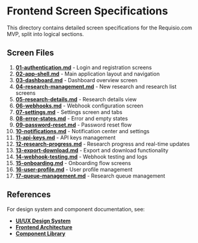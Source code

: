 # Frontend Screen Specifications

This directory contains detailed screen specifications for the Requisio.com MVP, split into logical sections.

## Screen Files

1. **[01-authentication.md](./01-authentication.md)** - Login and registration screens
2. **[02-app-shell.md](./02-app-shell.md)** - Main application layout and navigation
3. **[03-dashboard.md](./03-dashboard.md)** - Dashboard overview screen
4. **[04-research-management.md](./04-research-management.md)** - New research and research list screens
5. **[05-research-details.md](./05-research-details.md)** - Research details view
6. **[06-webhooks.md](./06-webhooks.md)** - Webhook configuration screen
7. **[07-settings.md](./07-settings.md)** - Settings screen and tabs
8. **[08-error-states.md](./08-error-states.md)** - Error and empty states
9. **[09-password-reset.md](./09-password-reset.md)** - Password reset flow
10. **[10-notifications.md](./10-notifications.md)** - Notification center and settings
11. **[11-api-keys.md](./11-api-keys.md)** - API keys management
12. **[12-research-progress.md](./12-research-progress.md)** - Research progress and real-time updates
13. **[13-export-download.md](./13-export-download.md)** - Export and download functionality
14. **[14-webhook-testing.md](./14-webhook-testing.md)** - Webhook testing and logs
15. **[15-onboarding.md](./15-onboarding.md)** - Onboarding flow screens
16. **[16-user-profile.md](./16-user-profile.md)** - User profile management
17. **[17-queue-management.md](./17-queue-management.md)** - Research queue management

## References

For design system and component documentation, see:
- **[UI/UX Design System](../ui/Readme.md)**
- **[Frontend Architecture](../README.md)**
- **[Component Library](../ui/08-core-components.md)**
